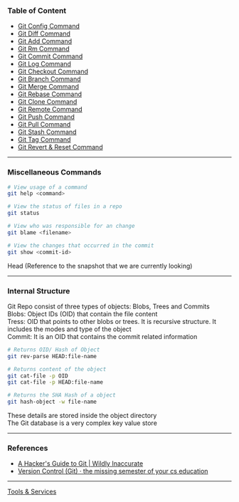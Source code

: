 ### Table of Content

* [Git Config Command](Commands/Git%20Config%20Command.md)
* [Git Diff Command](Commands/Git%20Diff%20Command.md)
* [Git Add Command](Commands/Git%20Add%20Command.md)
* [Git Rm Command](Commands/Git%20Rm%20Command.md)
* [Git Commit Command](Commands/Git%20Commit%20Command.md)
* [Git Log Command](Commands/Git%20Log%20Command.md)
* [Git Checkout Command](Commands/Git%20Checkout%20Command.md)
* [Git Branch Command](Commands/Git%20Branch%20Command.md)
* [Git Merge Command](Commands/Git%20Merge%20Command.md)
* [Git Rebase Command](Commands/Git%20Rebase%20Command.md)
* [Git Clone Command](Commands/Git%20Clone%20Command.md)
* [Git Remote Command](Commands/Git%20Remote%20Command.md)
* [Git Push Command](Commands/Git%20Push%20Command.md)
* [Git Pull Command](Commands/Git%20Pull%20Command.md)
* [Git Stash Command](Commands/Git%20Stash%20Command.md)
* [Git Tag Command](Commands/Git%20Tag%20Command.md)
* [Git Revert & Reset Command](Commands/Git%20Revert%20&%20Reset%20Command.md)

---

### Miscellaneous Commands

````bash
# View usage of a command
git help <command> 			

# View the status of files in a repo
git status

# View who was responsible for an change
git blame <filename>

# View the changes that occurred in the commit
git show <commit-id>
````

Head (Reference to the snapshot that we are currently looking)

---

### Internal Structure

Git Repo consist of three types of objects: Blobs, Trees and Commits  
Blobs: Object IDs (OID) that contain the file content  
Tress: OID that points to other blobs or trees. It is recursive structure. It includes the modes and type of the object  
Commit: It is an OID that contains the commit related information

````bash
# Returns OID/ Hash of Object
git rev-parse HEAD:file-name

# Returns content of the object
git cat-file -p OID
git cat-file -p HEAD:file-name

# Returns the SHA Hash of a object
git hash-object -w file-name
````

These details are stored inside the object directory  
The Git database is a very complex key value store

---

### References

* [A Hacker's Guide to Git | Wildly Inaccurate](https://wildlyinaccurate.com/a-hackers-guide-to-git/)
* [Version Control (Git) · the missing semester of your cs education](https://missing.csail.mit.edu/2020/version-control/)

---

[Tools & Services](../Tools%20&%20Services.md)
